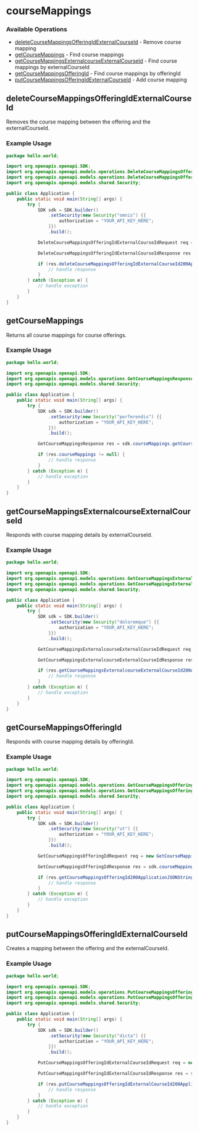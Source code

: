 # courseMappings

### Available Operations

* [deleteCourseMappingsOfferingIdExternalCourseId](#deletecoursemappingsofferingidexternalcourseid) - Remove course mapping
* [getCourseMappings](#getcoursemappings) - Find course mappings
* [getCourseMappingsExternalcourseExternalCourseId](#getcoursemappingsexternalcourseexternalcourseid) - Find course mappings by externalCourseId
* [getCourseMappingsOfferingId](#getcoursemappingsofferingid) - Find course mappings by offeringId
* [putCourseMappingsOfferingIdExternalCourseId](#putcoursemappingsofferingidexternalcourseid) - Add course mapping

## deleteCourseMappingsOfferingIdExternalCourseId

Removes the course mapping between the offering and the externalCourseId.

### Example Usage

```java
package hello.world;

import org.openapis.openapi.SDK;
import org.openapis.openapi.models.operations.DeleteCourseMappingsOfferingIdExternalCourseIdRequest;
import org.openapis.openapi.models.operations.DeleteCourseMappingsOfferingIdExternalCourseIdResponse;
import org.openapis.openapi.models.shared.Security;

public class Application {
    public static void main(String[] args) {
        try {
            SDK sdk = SDK.builder()
                .setSecurity(new Security("omnis") {{
                    authorization = "YOUR_API_KEY_HERE";
                }})
                .build();

            DeleteCourseMappingsOfferingIdExternalCourseIdRequest req = new DeleteCourseMappingsOfferingIdExternalCourseIdRequest("voluptate", "cum");            

            DeleteCourseMappingsOfferingIdExternalCourseIdResponse res = sdk.courseMappings.deleteCourseMappingsOfferingIdExternalCourseId(req);

            if (res.deleteCourseMappingsOfferingIdExternalCourseId200ApplicationJSONStrings != null) {
                // handle response
            }
        } catch (Exception e) {
            // handle exception
        }
    }
}
```

## getCourseMappings

Returns all course mappings for course offerings.

### Example Usage

```java
package hello.world;

import org.openapis.openapi.SDK;
import org.openapis.openapi.models.operations.GetCourseMappingsResponse;
import org.openapis.openapi.models.shared.Security;

public class Application {
    public static void main(String[] args) {
        try {
            SDK sdk = SDK.builder()
                .setSecurity(new Security("perferendis") {{
                    authorization = "YOUR_API_KEY_HERE";
                }})
                .build();

            GetCourseMappingsResponse res = sdk.courseMappings.getCourseMappings();

            if (res.courseMappings != null) {
                // handle response
            }
        } catch (Exception e) {
            // handle exception
        }
    }
}
```

## getCourseMappingsExternalcourseExternalCourseId

Responds with course mapping details by externalCourseId.

### Example Usage

```java
package hello.world;

import org.openapis.openapi.SDK;
import org.openapis.openapi.models.operations.GetCourseMappingsExternalcourseExternalCourseIdRequest;
import org.openapis.openapi.models.operations.GetCourseMappingsExternalcourseExternalCourseIdResponse;
import org.openapis.openapi.models.shared.Security;

public class Application {
    public static void main(String[] args) {
        try {
            SDK sdk = SDK.builder()
                .setSecurity(new Security("doloremque") {{
                    authorization = "YOUR_API_KEY_HERE";
                }})
                .build();

            GetCourseMappingsExternalcourseExternalCourseIdRequest req = new GetCourseMappingsExternalcourseExternalCourseIdRequest("reprehenderit");            

            GetCourseMappingsExternalcourseExternalCourseIdResponse res = sdk.courseMappings.getCourseMappingsExternalcourseExternalCourseId(req);

            if (res.getCourseMappingsExternalcourseExternalCourseId200ApplicationJSONStrings != null) {
                // handle response
            }
        } catch (Exception e) {
            // handle exception
        }
    }
}
```

## getCourseMappingsOfferingId

Responds with course mapping details by offeringId.

### Example Usage

```java
package hello.world;

import org.openapis.openapi.SDK;
import org.openapis.openapi.models.operations.GetCourseMappingsOfferingIdRequest;
import org.openapis.openapi.models.operations.GetCourseMappingsOfferingIdResponse;
import org.openapis.openapi.models.shared.Security;

public class Application {
    public static void main(String[] args) {
        try {
            SDK sdk = SDK.builder()
                .setSecurity(new Security("ut") {{
                    authorization = "YOUR_API_KEY_HERE";
                }})
                .build();

            GetCourseMappingsOfferingIdRequest req = new GetCourseMappingsOfferingIdRequest("maiores");            

            GetCourseMappingsOfferingIdResponse res = sdk.courseMappings.getCourseMappingsOfferingId(req);

            if (res.getCourseMappingsOfferingId200ApplicationJSONStrings != null) {
                // handle response
            }
        } catch (Exception e) {
            // handle exception
        }
    }
}
```

## putCourseMappingsOfferingIdExternalCourseId

Creates a mapping between the offering and the externalCourseId.

### Example Usage

```java
package hello.world;

import org.openapis.openapi.SDK;
import org.openapis.openapi.models.operations.PutCourseMappingsOfferingIdExternalCourseIdRequest;
import org.openapis.openapi.models.operations.PutCourseMappingsOfferingIdExternalCourseIdResponse;
import org.openapis.openapi.models.shared.Security;

public class Application {
    public static void main(String[] args) {
        try {
            SDK sdk = SDK.builder()
                .setSecurity(new Security("dicta") {{
                    authorization = "YOUR_API_KEY_HERE";
                }})
                .build();

            PutCourseMappingsOfferingIdExternalCourseIdRequest req = new PutCourseMappingsOfferingIdExternalCourseIdRequest("corporis", "dolore");            

            PutCourseMappingsOfferingIdExternalCourseIdResponse res = sdk.courseMappings.putCourseMappingsOfferingIdExternalCourseId(req);

            if (res.putCourseMappingsOfferingIdExternalCourseId200ApplicationJSONStrings != null) {
                // handle response
            }
        } catch (Exception e) {
            // handle exception
        }
    }
}
```
